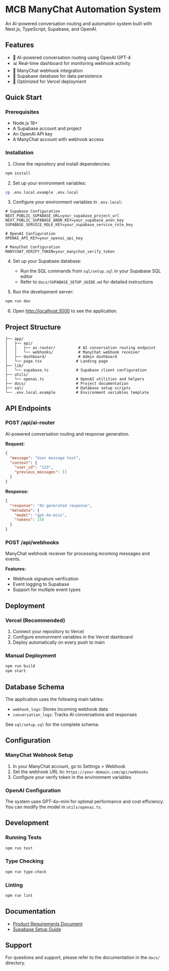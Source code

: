 # MCB ManyChat Automation System

An AI-powered conversation routing and automation system built with Next.js, TypeScript, Supabase, and OpenAI.

## Features

- 🤖 AI-powered conversation routing using OpenAI GPT-4
- 📊 Real-time dashboard for monitoring webhook activity
- 🔗 ManyChat webhook integration
- 💾 Supabase database for data persistence
- 🚀 Optimized for Vercel deployment

## Quick Start

### Prerequisites

- Node.js 18+ 
- A Supabase account and project
- An OpenAI API key
- A ManyChat account with webhook access

### Installation

1. Clone the repository and install dependencies:

```bash
npm install
```

2. Set up your environment variables:

```bash
cp .env.local.example .env.local
```

3. Configure your environment variables in `.env.local`:

```env
# Supabase Configuration
NEXT_PUBLIC_SUPABASE_URL=your_supabase_project_url
NEXT_PUBLIC_SUPABASE_ANON_KEY=your_supabase_anon_key
SUPABASE_SERVICE_ROLE_KEY=your_supabase_service_role_key

# OpenAI Configuration
OPENAI_API_KEY=your_openai_api_key

# ManyChat Configuration
MANYCHAT_VERIFY_TOKEN=your_manychat_verify_token
```

4. Set up your Supabase database:
   - Run the SQL commands from `sql/setup.sql` in your Supabase SQL editor
   - Refer to `docs/SUPABASE_SETUP_GUIDE.md` for detailed instructions

5. Run the development server:

```bash
npm run dev
```

6. Open [http://localhost:3000](http://localhost:3000) to see the application.

## Project Structure

```
├── app/
│   ├── api/
│   │   ├── ai-router/          # AI conversation routing endpoint
│   │   └── webhooks/           # ManyChat webhook receiver
│   ├── dashboard/              # Admin dashboard
│   └── page.tsx               # Landing page
├── lib/
│   └── supabase.ts            # Supabase client configuration
├── utils/
│   └── openai.ts              # OpenAI utilities and helpers
├── docs/                      # Project documentation
├── sql/                       # Database setup scripts
└── .env.local.example         # Environment variables template
```

## API Endpoints

### POST /api/ai-router
AI-powered conversation routing and response generation.

**Request:**
```json
{
  "message": "User message text",
  "context": {
    "user_id": "123",
    "previous_messages": []
  }
}
```

**Response:**
```json
{
  "response": "AI-generated response",
  "metadata": {
    "model": "gpt-4o-mini",
    "tokens": 150
  }
}
```

### POST /api/webhooks
ManyChat webhook receiver for processing incoming messages and events.

**Features:**
- Webhook signature verification
- Event logging to Supabase
- Support for multiple event types

## Deployment

### Vercel (Recommended)

1. Connect your repository to Vercel
2. Configure environment variables in the Vercel dashboard
3. Deploy automatically on every push to main

### Manual Deployment

```bash
npm run build
npm start
```

## Database Schema

The application uses the following main tables:
- `webhook_logs`: Stores incoming webhook data
- `conversation_logs`: Tracks AI conversations and responses

See `sql/setup.sql` for the complete schema.

## Configuration

### ManyChat Webhook Setup

1. In your ManyChat account, go to Settings > Webhook
2. Set the webhook URL to: `https://your-domain.com/api/webhooks`
3. Configure your verify token in the environment variables

### OpenAI Configuration

The system uses GPT-4o-mini for optimal performance and cost efficiency. You can modify the model in `utils/openai.ts`.

## Development

### Running Tests

```bash
npm run test
```

### Type Checking

```bash
npm run type-check
```

### Linting

```bash
npm run lint
```

## Documentation

- [Product Requirements Document](docs/MCB_PRD.md)
- [Supabase Setup Guide](docs/SUPABASE_SETUP_GUIDE.md)

## Support

For questions and support, please refer to the documentation in the `docs/` directory.
